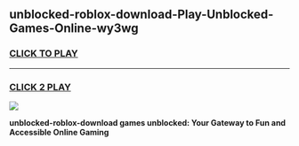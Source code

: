 
## unblocked-roblox-download-Play-Unblocked-Games-Online-wy3wg
<h3>
<a href="https://premium76.site?title=unblocked-roblox-download&ref=25A">CLICK TO PLAY</a></h3>
<hr>

<h3>
<a href="https://premium76.site?title=unblocked-roblox-download&ref=25A">CLICK 2 PLAY</a>
  
</h3>

<a href="https://premium76.site?title=unblocked-roblox-download&ref=25A"><img src="https://clearcache.store/games.png"></a>


**unblocked-roblox-download games unblocked: Your Gateway to Fun and Accessible Online Gaming**
